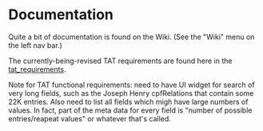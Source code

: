 # Documentation

Quite a bit of documentation is found on the Wiki. (See the "Wiki" menu on the left nav bar.)

The currently-being-revised TAT requirements are found here in the [tat_requirements](tat_requirements).

Note for TAT functional requirements: need to have UI widget for search of very long fields, such as the Joseph Henry cpfRelations
that contain some 22K entries. Also need to list all fields which migh have large numbers of values. In fact, part of the meta data for
every field is "number of possible entries/reapeat values" or whatever that's called.